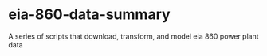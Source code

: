 # eia-860-data-summary
A series of scripts that download, transform, and model eia 860 power plant data
